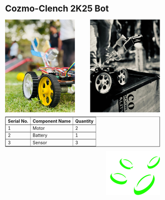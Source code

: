<h1>Cozmo-Clench 2K25 Bot</h1>
<div align="center" justify="center" height="auto" width="100%">
  <img src="bot.jpg" alt="Bot" width="45%" align="left" />
  <img src="bot1.jpg" alt="Bot" width="45%" align="right" />
</div>

###
</hr>

<div align="center">
  <table align="left" border="1" cellpadding="10">
  <tr>
    <th>Serial No.</th>
    <th>Component Name</th>
    <th>Quantity</th>
  </tr>
  <tr>
    <td>1</td>
    <td>Motor</td>
    <td>2</td>
  </tr>
  <tr>
    <td>2</td>
    <td>Battery</td>
    <td>1</td>
  </tr>
  <tr>
    <td>3</td>
    <td>Sensor</td>
    <td>3</td>
  </tr>
</table>
<img src="rac-logo.png" alt="logo" width="35%" align="right" />
</div>
